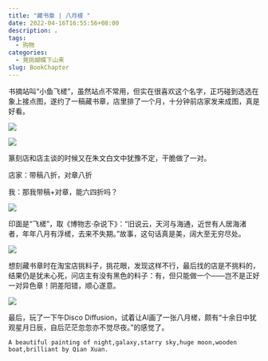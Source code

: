 ```yaml
---
title: "藏书章 | 八月槎 "
date: 2022-04-16T16:55:56+08:00
description: 。
tags:
  - 购物
categories:
  - 竟挑蝴蝶下山来
slug: BookChapter
---
```


书摘站叫“小鱼飞槎”，虽然站点不常用，但实在很喜欢这个名字，正巧碰到选选在象上接点图，遂约了一稿藏书章，店里排了一个月，十分钟前店家发来成图，真是好看。

![](https://res.cloudinary.com/mantyke/image/upload/v1650099827/%E5%BE%AE%E4%BF%A1%E5%9B%BE%E7%89%87_20220416170126_yjtawb.jpg)

![](https://res.cloudinary.com/mantyke/image/upload/v1650099827/%E5%BE%AE%E4%BF%A1%E5%9B%BE%E7%89%87_20220416170141_rj3rjf.jpg)

篆刻店和店主谈的时候又在朱文白文中犹豫不定，干脆做了一对。

店家：带稿八折，对章八折

我：那我带稿+对章，能六四折吗？

![](https://res.cloudinary.com/mantyke/image/upload/v1650099828/%E5%BE%AE%E4%BF%A1%E5%9B%BE%E7%89%87_20220416170144_pgxaau.jpg)

印面是“飞槎”，取《博物志·杂说下》：“旧说云，天河与海通，近世有人居海渚者，年年八月有浮槎，去来不失期。”故事，这句话真是美，阔大至无穷尽处。

![](https://res.cloudinary.com/mantyke/image/upload/v1650099827/%E5%BE%AE%E4%BF%A1%E5%9B%BE%E7%89%87_20220416170147_umxqsx.jpg)

想刻藏书章时在淘宝店挑料子，挑花眼，发现这样不行，最后找的店是不挑料的，结果仍是犹未心死，问店主有没有黑色的料子：有，但只能做一个——岂不是正好一对异色章！阴差阳错，顺心遂意。

![](https://res.cloudinary.com/mantyke/image/upload/v1650109801/%E5%85%AB%E6%9C%88%E6%A7%8E_mdkrho.png)

最后，玩了一下午Disco Diffusion，试着让AI画了一张八月槎，颇有“十余日中犹观星月日辰，自后茫茫忽忽亦不觉尽夜。”的感觉了。

```
A beautiful painting of night,galaxy,starry sky,huge moon,wooden boat,brilliant by Qian Xuan.
```

<br>

<br>